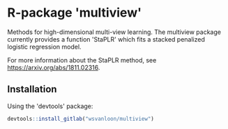 # R-package 'multiview'

Methods for high-dimensional multi-view learning. The multiview package currently provides a function 'StaPLR' which fits a stacked penalized logistic regression model.

For more information about the StaPLR method, see https://arxiv.org/abs/1811.02316.

## Installation

Using the 'devtools' package:

~~~ r
devtools::install_gitlab("wsvanloon/multiview")
~~~

